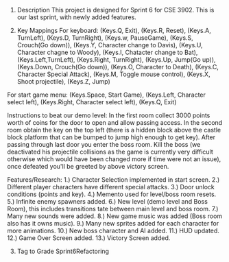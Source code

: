 1. Description
  This project is designed for Sprint 6 for CSE 3902. This is our last sprint, with newly added features.

2. Key Mappings
  For keyboard:
                      (Keys.Q, Exit),
                      (Keys.R, Reset),
                      (Keys.A, TurnLeft),
                      (Keys.D, TurnRight),
                      (Keys.w, PauseGame),
                      (Keys.S, Crouch(Go down)),
                      (Keys.Y, Character change to Davis),
                      (Keys.U, Character chagne to Woody),
                      (Keys.I, Chatacter change to Bat),
                      (Keys.Left,TurnLeft),
                      (Keys.Right, TurnRight),
                      (Keys.Up, Jump(Go up)),
                      (Keys.Down, Crouch(Go down)),
                      (Keys.O, Character to Death),
                      (Keys.C, Character Special Attack),
                      (Keys.M, Toggle mouse control),
                      (Keys.X, Shoot projectile),
                      (Keys.Z, Jump)

  For start game menu:
                    (Keys.Space, Start Game),
                    (Keys.Left, Character select left),
                    (Keys.Right, Character select left),
                    (Keys.Q, Exit)

  Instructions to beat our demo level:
  In the first room collect 3000 points worth of coins for the door to open and allow passing access.
  In the second room obtain the key on the top left (there is a hidden block above the castle block 
  platform that can be bumped to jump high enough to get key). After passing through last door you enter 
  the boss room. Kill the boss (we deactivated his projectile collisions as the game is currently very 
  difficult otherwise which would have been changed more if time were not an issue), once defeated you'll 
  be greeted by above victory screen. 

  Features/Research:
  1.) Character Selection implemented in start screen.
  2.) Different player characters have different special attacks.
  3.) Door unlock conditions (points and key).
  4.) Memento used for level/boss room resets.
  5.) Infinite enemy spawners added.
  6.) New level (demo level and Boss Room), this includes transitions tate between main level and boss room.
  7.) Many new sounds were added.
  8.) New game music was added (Boss room also has it owns music).
  9.) Many new sprites added for each character for more animations.
  10.) New boss character and AI added.
  11.) HUD updated.
  12.) Game Over Screen added.
  13.) Victory Screen added.

3. Tag to Grade
  Sprint6Refactoring
